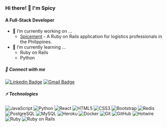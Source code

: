 ### Hi there! 👋 I'm Spicy
#### A Full-Stack Developer 

- 🔭 I’m currently working on ...
  - [Spicement](https://github.com/smic29/spicement) - A Ruby on Rails application for logistics professionals in the Philippines.
- 🌱 I’m currently learning ...
  - Ruby on Rails
  - Python
##### 🔗 Connect with me
[![Linkedin Badge](https://img.shields.io/badge/-icsibulo-blue?style=flat-square&logo=Linkedin&logoColor=white&link=https://www.linkedin.com/in/icsibulo/)](https://www.linkedin.com/in/icsibulo/)
[![Gmail Badge](https://img.shields.io/badge/-sibulo1991@gmail.com-c14438?style=flat-square&logo=Gmail&logoColor=white&link=mailto:sibulo1991@gmail.com)](mailto:sibulo1991@gmail.com)
##### ⚡ Technologies
  ![JavaScript](https://img.shields.io/badge/-JavaScript-black?style=flat-square&logo=javascript)
  ![Python](https://img.shields.io/badge/-Python-black?style=flat-square&logo=Python)
  ![React](https://img.shields.io/badge/-React-black?style=flat-square&logo=react)
  ![HTML5](https://img.shields.io/badge/-HTML5-E34F26?style=flat-square&logo=html5&logoColor=white)
  ![CSS3](https://img.shields.io/badge/-CSS3-1572B6?style=flat-square&logo=css3)
  ![Bootstrap](https://img.shields.io/badge/-Bootstrap-563D7C?style=flat-square&logo=bootstrap)
  ![Redis](https://img.shields.io/badge/-Redis-black?style=flat-square&logo=Redis)
  ![PostgreSQL](https://img.shields.io/badge/-PostgreSQL-336791?style=flat-square&logo=postgresql)
  ![MySQL](https://img.shields.io/badge/-MySQL-black?style=flat-square&logo=mysql)
  ![Heroku](https://img.shields.io/badge/-Heroku-430098?style=flat-square&logo=heroku)
  ![Docker](https://img.shields.io/badge/-Docker-black?style=flat-square&logo=docker)
  ![Git](https://img.shields.io/badge/-Git-black?style=flat-square&logo=git)
  ![GitHub](https://img.shields.io/badge/-GitHub-181717?style=flat-square&logo=github)
  ![Hotwire](https://img.shields.io/badge/-Hotwire-black?style=flat-square&logo=hotwire)
  ![Ruby](https://img.shields.io/badge/-Ruby-CC342D?style=flat-square&logo=ruby)
  ![Ruby on Rails](https://img.shields.io/badge/-Ruby_on_Rails-D30001?style=flat-square&logo=rubyonrails)
<!--
**smic29/smic29** is a ✨ _special_ ✨ repository because its `README.md` (this file) appears on your GitHub profile.

Here are some ideas to get you started:

- 🔭 I’m currently working on ...
- 🌱 I’m currently learning ...
- 👯 I’m looking to collaborate on ...
- 🤔 I’m looking for help with ...
- 💬 Ask me about ...
- 📫 How to reach me: ...
- 😄 Pronouns: ...
- ⚡ Fun fact: ...
-->
